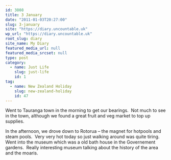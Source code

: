 ```yaml
---
id: 3808
title: 3 January
date: "2011-01-03T20:27:00"
slug: 3-january
site: "https://diary.uncountable.uk"
wp_url: "https://diary.uncountable.uk"
root_slug: diary
site_name: My Diary
featured_media_url: null
featured_media_srcset: null
type: post
category:
  - name: Just Life
    slug: just-life
    id: 1
tag:
  - name: New Zealand Holiday
    slug: new-zealand-holiday
    id: 47
---
```


<div xmlns='http://www.w3.org/1999/xhtml'>Went to Tauranga town in the morning to get our bearings.  Not much to see in the town, although we found a great fruit and veg market to top up supplies. </p>
<p>In the afternoon, we drove down to Rotorua &#8211; the magnet for hotpools and steam pools.  Very very hot today so just walking around was quite tiring.  Went into the museum which was a old bath house in the Governement gardens.  Really interesting museum talking about the history of the area and the moaris.</div>
